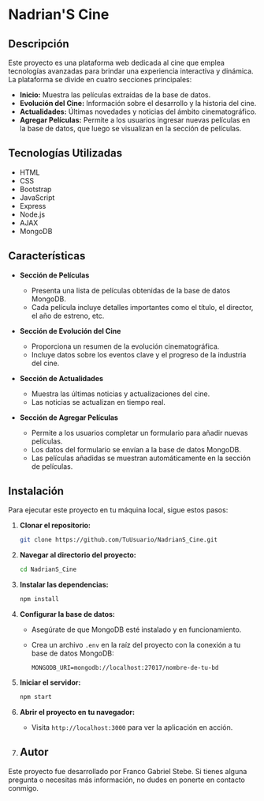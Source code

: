 # Nadrian'S Cine

## Descripción

Este proyecto es una plataforma web dedicada al cine que emplea tecnologías avanzadas para brindar una experiencia interactiva y dinámica. La plataforma se divide en cuatro secciones principales:

- **Inicio:** Muestra las películas extraídas de la base de datos.
- **Evolución del Cine:** Información sobre el desarrollo y la historia del cine.
- **Actualidades:** Últimas novedades y noticias del ámbito cinematográfico.
- **Agregar Películas:** Permite a los usuarios ingresar nuevas películas en la base de datos, que luego se visualizan en la sección de películas.

## Tecnologías Utilizadas

- HTML
- CSS
- Bootstrap
- JavaScript
- Express
- Node.js
- AJAX
- MongoDB

## Características

- **Sección de Películas**
  - Presenta una lista de películas obtenidas de la base de datos MongoDB.
  - Cada película incluye detalles importantes como el título, el director, el año de estreno, etc.

- **Sección de Evolución del Cine**
  - Proporciona un resumen de la evolución cinematográfica.
  - Incluye datos sobre los eventos clave y el progreso de la industria del cine.

- **Sección de Actualidades**
  - Muestra las últimas noticias y actualizaciones del cine.
  - Las noticias se actualizan en tiempo real.

- **Sección de Agregar Películas**
  - Permite a los usuarios completar un formulario para añadir nuevas películas.
  - Los datos del formulario se envían a la base de datos MongoDB.
  - Las películas añadidas se muestran automáticamente en la sección de películas.

## Instalación

Para ejecutar este proyecto en tu máquina local, sigue estos pasos:

1. **Clonar el repositorio:**

    ```bash
    git clone https://github.com/TuUsuario/NadrianS_Cine.git
    ```

2. **Navegar al directorio del proyecto:**

    ```bash
    cd NadrianS_Cine
    ```

3. **Instalar las dependencias:**

    ```bash
    npm install
    ```

4. **Configurar la base de datos:**
   - Asegúrate de que MongoDB esté instalado y en funcionamiento.
   - Crea un archivo `.env` en la raíz del proyecto con la conexión a tu base de datos MongoDB:

     ```env
     MONGODB_URI=mongodb://localhost:27017/nombre-de-tu-bd
     ```

5. **Iniciar el servidor:**

    ```bash
    npm start
    ```

6. **Abrir el proyecto en tu navegador:**
   - Visita `http://localhost:3000` para ver la aplicación en acción.
  
7. ## Autor

Este proyecto fue desarrollado por Franco Gabriel Stebe. Si tienes alguna pregunta o necesitas más información, no dudes en ponerte en contacto conmigo.

